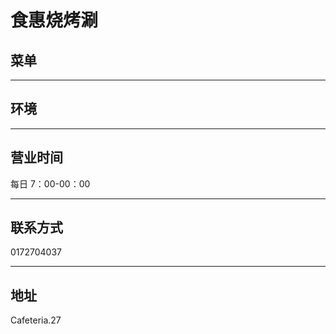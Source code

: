 # 食惠烧烤涮

## 菜单

---

## 环境

---

## 营业时间

每日 7：00-00：00

---

## 联系方式

0172704037

---

## 地址

Cafeteria.27
